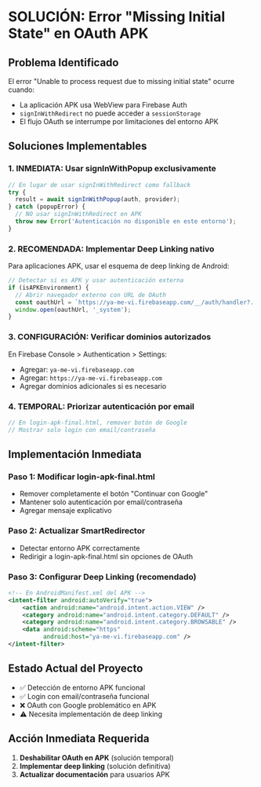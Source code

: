 # SOLUCIÓN: Error "Missing Initial State" en OAuth APK

## Problema Identificado
El error "Unable to process request due to missing initial state" ocurre cuando:
- La aplicación APK usa WebView para Firebase Auth
- `signInWithRedirect` no puede acceder a `sessionStorage`
- El flujo OAuth se interrumpe por limitaciones del entorno APK

## Soluciones Implementables

### 1. **INMEDIATA: Usar signInWithPopup exclusivamente**
```javascript
// En lugar de usar signInWithRedirect como fallback
try {
  result = await signInWithPopup(auth, provider);
} catch (popupError) {
  // NO usar signInWithRedirect en APK
  throw new Error('Autenticación no disponible en este entorno');
}
```

### 2. **RECOMENDADA: Implementar Deep Linking nativo**
Para aplicaciones APK, usar el esquema de deep linking de Android:

```javascript
// Detectar si es APK y usar autenticación externa
if (isAPKEnvironment) {
  // Abrir navegador externo con URL de OAuth
  const oauthUrl = `https://ya-me-vi.firebaseapp.com/__/auth/handler?...`;
  window.open(oauthUrl, '_system');
}
```

### 3. **CONFIGURACIÓN: Verificar dominios autorizados**
En Firebase Console > Authentication > Settings:
- Agregar: `ya-me-vi.firebaseapp.com`
- Agregar: `https://ya-me-vi.firebaseapp.com`
- Agregar dominios adicionales si es necesario

### 4. **TEMPORAL: Priorizar autenticación por email**
```javascript
// En login-apk-final.html, remover botón de Google
// Mostrar solo login con email/contraseña
```

## Implementación Inmediata

### Paso 1: Modificar login-apk-final.html
- Remover completamente el botón "Continuar con Google"
- Mantener solo autenticación por email/contraseña
- Agregar mensaje explicativo

### Paso 2: Actualizar SmartRedirector
- Detectar entorno APK correctamente
- Redirigir a login-apk-final.html sin opciones de OAuth

### Paso 3: Configurar Deep Linking (recomendado)
```xml
<!-- En AndroidManifest.xml del APK -->
<intent-filter android:autoVerify="true">
    <action android:name="android.intent.action.VIEW" />
    <category android:name="android.intent.category.DEFAULT" />
    <category android:name="android.intent.category.BROWSABLE" />
    <data android:scheme="https"
          android:host="ya-me-vi.firebaseapp.com" />
</intent-filter>
```

## Estado Actual del Proyecto
- ✅ Detección de entorno APK funcional
- ✅ Login con email/contraseña funcional  
- ❌ OAuth con Google problemático en APK
- ⚠️ Necesita implementación de deep linking

## Acción Inmediata Requerida
1. **Deshabilitar OAuth en APK** (solución temporal)
2. **Implementar deep linking** (solución definitiva)
3. **Actualizar documentación** para usuarios APK
